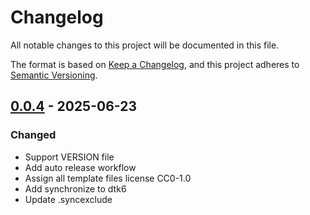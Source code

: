 # Changelog

All notable changes to this project will be documented in this file.

The format is based on [Keep a Changelog](https://keepachangelog.com/en/1.0.0/),
and this project adheres to [Semantic Versioning](https://semver.org/spec/v2.0.0.html).

## [0.0.4] - 2025-06-23

### Changed

- Support VERSION file
- Add auto release workflow
- Assign all template files license CC0-1.0
- Add synchronize to dtk6
- Update .syncexclude

[0.0.4]: https://github.com/linuxdeepin/dtklog/compare/0.0.3..0.0.4

<!-- generated by git-cliff -->
